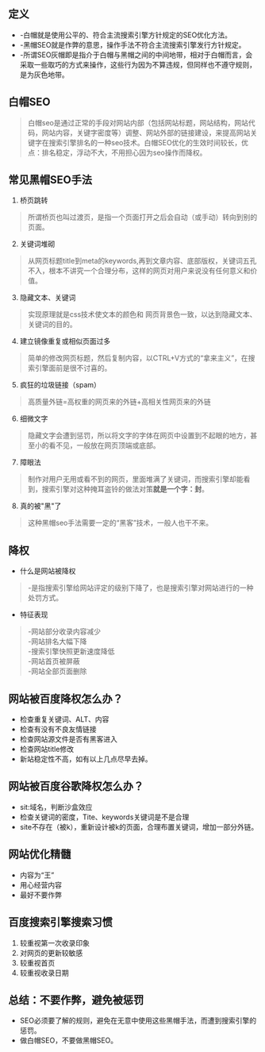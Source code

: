 ## 定义
- -白帽就是使用公平的、符合主流搜索引擎方针规定的SEO优化方法。
- -黑帽SEO就是作弊的意思，操作手法不符合主流搜索引擎发行方针规定。
- -所谓SEO灰帽即是指介于白帽与黑帽之间的中间地带，相对于白帽而言，会采取一些取巧的方式来操作，这些行为因为不算违规，但同样也不遵守规则，是为灰色地带。
## 白帽SEO
> 白帽seo是通过正常的手段对网站内部（包括网站标题，网站结构，网站代码，网站内容，关键字密度等）调整、网站外部的链接建设，来提高网站关键字在搜索引擎排名的一种seo技术。白帽SEO优化的生效时间较长，优点：排名稳定，浮动不大，不用担心因为seo操作而降权。
## 常见黑帽SEO手法
1. 桥页跳转
> 所谓桥页也叫过渡页，是指一个页面打开之后会自动（或手动）转向到别的页面。
2. 关键词堆砌
> 从网页标题title到meta的keywords,再到文章内容、底部版权，关键词五孔不入，根本不讲究一个合理分布，这样的网页对用户来说没有任何意义和价值。
3. 隐藏文本、关键词
> 实现原理就是css技术使文本的颜色和 网页背景色一致，以达到隐藏文本、关键词的目的。
4. 建立镜像重复或相似页面过多
> 简单的修改网页标题，然后复制内容，以CTRL+V方式的“拿来主义”，在搜索引擎面前是很不讨喜的。
5. 疯狂的垃圾链接（spam）
> 高质量外链=高权重的网页来的外链+高相关性网页来的外链
6. 细微文字
> 隐藏文字会遭到惩罚，所以将文字的字体在网页中设置到不起眼的地方，甚至小的看不见，一般放在网页顶端或底部。
7. 障眼法
> 制作对用户无用或看不到的网页，里面堆满了关键词，而搜索引擎却能看到，搜索引擎对这种掩耳盗铃的做法对策<b>就是一个字：封</b>。
8. 真的被"黑"了
> 这种黑帽seo手法需要一定的“黑客”技术，一般人也干不来。
## 降权
+ 什么是网站被降权
> -是指搜索引擎给网站评定的级别下降了，也是搜索引擎对网站进行的一种处罚方式。
+ 特征表现
> -网站部分收录内容减少<br>
> -网站排名大幅下降<br>
> -搜索引擎快照更新速度降低<br>
> -网站首页被屏蔽<br>
> -网站全部页面删除
## 网站被百度降权怎么办？
+ 检查重复关键词、ALT、内容
+ 检查有没有不良友情链接
+ 检查网站源文件是否有黑客进入
+ 检查网站title修改
+ 新站稳定性不高，如有以上几点尽早去掉。
 ## 网站被百度谷歌降权怎么办？
 + sit:域名，判断沙盒效应
 + 检查关键词的密度，Tite、keywords关键词是不是合理
 + site不存在（被k），重新设计被k的页面，合理布置关键词，增加一部分外链。
## 网站优化精髓
+ 内容为“王”
+ 用心经营内容
+ 最好不要作弊
## 百度搜索引擎搜索习惯
1. 较重视第一次收录印象
2. 对网页的更新较敏感
3. 较重视首页
4. 较重视收录日期
## 总结：不要作弊，避免被惩罚
+ SEO必须要了解的规则，避免在无意中使用这些黑帽手法，而遭到搜索引擎的惩罚。
+ 做白帽SEO，不要做黑帽SEO。

